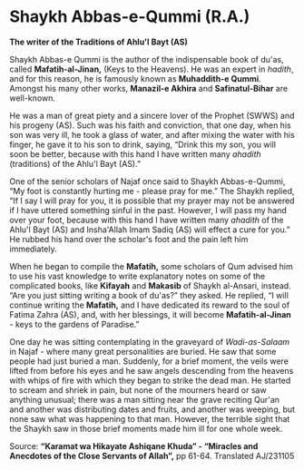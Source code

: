 Shaykh Abbas-e-Qummi (R.A.)
===========================

**The writer of the Traditions of Ahlu'l Bayt (AS)**

Shaykh Abbas-e Qummi is the author of the indispensable book of du'as,
called **Mafatih-al-Jinan,** (Keys to the Heavens). He was an expert in
*hadith*, and for this reason, he is famously known as **Muhaddith-e
Qummi**. Amongst his many other works, **Manazil-e Akhira** and
**Safinatul-Bihar** are well-known.

He was a man of great piety and a sincere lover of the Prophet (SWWS)
and his progeny (AS). Such was his faith and conviction, that one day,
when his son was very ill, he took a glass of water, and after mixing
the water with his finger, he gave it to his son to drink, saying,
“Drink this my son, you will soon be better, because with this hand I
have written many *ahadith* (traditions) of the Ahlu'l Bayt (AS).”

One of the senior scholars of Najaf once said to Shaykh Abbas-e-Qummi,
“My foot is constantly hurting me - please pray for me.” The Shaykh
replied, “If I say I will pray for you, it is possible that my prayer
may not be answered if I have uttered something sinful in the past.
However, I will pass my hand over your foot, because with this hand I
have written many *ahadith* of the Ahlu'l Bayt (AS) and Insha'Allah Imam
Sadiq (AS) will effect a cure for you.” He rubbed his hand over the
scholar's foot and the pain left him immediately.

When he began to compile the **Mafatih,** some scholars of Qum advised
him to use his vast knowledge to write explanatory notes on some of the
complicated books, like **Kifayah** and **Makasib** of Shaykh al-Ansari,
instead. “Are you just sitting writing a book of du'as?” they asked. He
replied, “I will continue writing the **Mafatih,** and I have dedicated
its reward to the soul of Fatima Zahra (AS), and, with her blessings, it
will become **Mafatih-al-Jinan** - keys to the gardens of Paradise.”

One day he was sitting contemplating in the graveyard of
*Wadi-as-Salaam* in Najaf - where many great personalities are buried.
He saw that some people had just buried a man. Suddenly, for a brief
moment, the veils were lifted from before his eyes and he saw angels
descending from the heavens with whips of fire with which they began to
strike the dead man. He started to scream and shriek in pain, but none
of the mourners heard or saw anything unusual; there was a man sitting
near the grave reciting Qur'an and another was distributing dates and
fruits, and another was weeping, but none saw what was happening to that
man. However, the terrible sight that the Shaykh saw in those brief
moments made him ill for one whole week.

Source: **“Karamat wa Hikayate Ashiqane Khuda” - “Miracles and Anecdotes
of the Close Servants of Allah”,** pp 61-64. Translated AJ/231105



